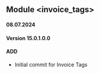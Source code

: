 ## Module <invoice_tags>

#### 08.07.2024
#### Version 15.0.1.0.0
#### ADD

- Initial commit for Invoice Tags
